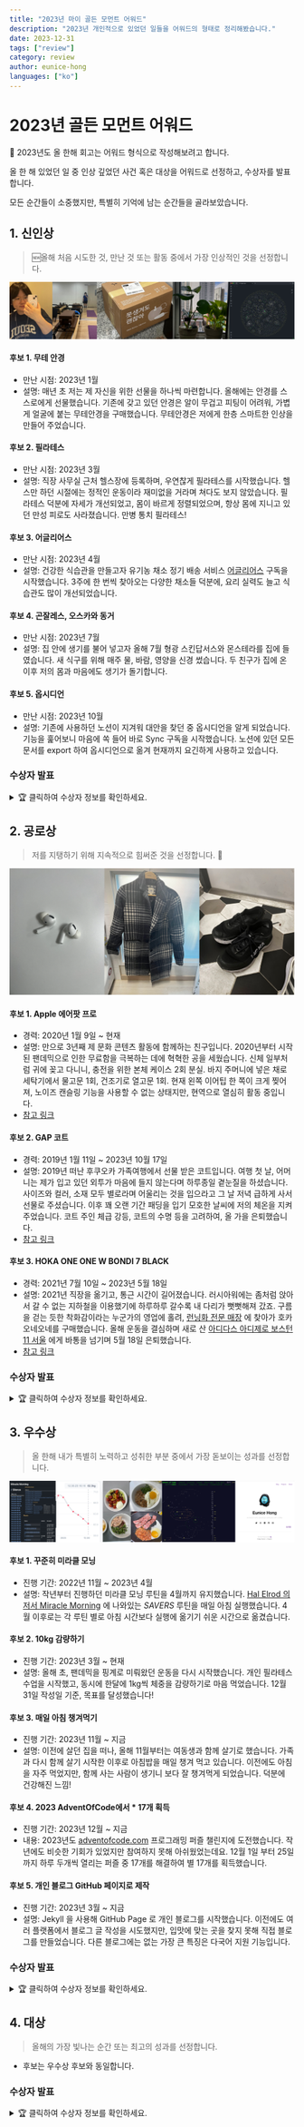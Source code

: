 ```yaml
---  
title: "2023년 마이 골든 모먼트 어워드"  
description: "2023년 개인적으로 있었던 일들을 어워드의 형태로 정리해봤습니다."  
date: 2023-12-31  
tags: ["review"]  
category: review  
author: eunice-hong  
languages: ["ko"]
---  
```


# 2023년 골든 모먼트 어워드

🕺 2023년도 올 한해 회고는 어워드 형식으로 작성해보려고 합니다.

올 한 해 있었던 일 중 인상 깊었던 사건 혹은 대상을 어워드로 선정하고, 수상자를 발표합니다.

모든 순간들이 소중했지만, 특별히 기억에 남는 순간들을 골라보았습니다.

## 1. 신인상

> 🆕올해 처음 시도한 것, 만난 것 또는 활동 중에서 가장 인상적인 것을 선정합니다.


![](images/2023-review/rookie-award.png)

#### 후보 1. 무테 안경

- 만난 시점: 2023년 1월
- 설명: 매년 초 저는 제 자신을 위한 선물을 하나씩 마련합니다. 올해에는 안경를 스스로에게 선물했습니다. 기존에 갖고 있던 안경은 알이 무겁고 피팅이 어려워, 가볍게 얼굴에
  붙는 무테안경을 구매했습니다. 무테안경은 저에게 한층 스마트한 인상을 만들어 주었습니다.

#### 후보 2. 필라테스

- 만난 시점: 2023년 3월
- 설명: 직장 사무실 근처 헬스장에 등록하며, 우연찮게 필라테스를 시작했습니다. 헬스만 하던 시절에는 정적인 운동이라 재미없을 거라며 쳐다도 보지 않았습니다. 필라테스 덕분에
  자세가 개선되었고, 몸이 바르게 정렬되었으며, 항상 몸에 지니고 있던 만성 피로도 사라졌습니다. 만병 통치 필라테스!

#### 후보 3. 어글리어스

- 만난 시점: 2023년 4월
- 설명: 건강한 식습관을 만들고자 유기농 채소 정기 배송 서비스 [어글리어스](https://uglyus.co.kr) 구독을 시작했습니다. 3주에 한 번씩 찾아오는 다양한 채소들
  덕분에, 요리 실력도 늘고 식습관도 많이 개선되었습니다.

#### 후보 4. 곤잘레스, 오스카와 동거

- 만난 시점: 2023년 7월
- 설명: 집 안에 생기를 불어 넣고자 올해 7월 형광 스킨답서스와 몬스테라를 집에 들였습니다. 새 식구를 위해 매주 물, 바람, 영양을 신경 썼습니다. 두 친구가 집에 온 이후
  저의 몸과 마음에도 생기가 돌기합니다.

#### 후보 5. 옵시디언

- 만난 시점: 2023년 10월
- 설명: 기존에 사용하던 노션이 지겨워 대안을 찾던 중 옵시디언을 알게 되었습니다. 기능을 훑어보니 마음에 쏙 들어 바로 Sync 구독을 시작했습니다. 노션에 있던 모든 문서를
  export 하여 옵시디언으로 옮겨 현재까지 요긴하게 사용하고 있습니다.

### 수상자 발표

<details>
<summary>🏆 클릭하여 수상자 정보를 확인하세요.</summary>  
<br>
<br>
<img src="https://cdn.imweb.me/thumbnail/20220413/f6675fc2cd6d5.jpeg" width="200px" height="200px" style="margin-left: auto; margin-right: auto; display: block;"/>

<br>
<br>

<quote>신인상 수상자는 <a href="#후보-3-어글리어스"><code>어글리어스</code></a> 입니다! </quote>

<p>  

<br>
이전에도 요리를 가끔 해보곤 했지만, 시장에서 구하기 쉬운 재료를 활용해서 하다보니 늘 똑같은 요리만 반복하게 되었습니다.  

<br>
<br>
<a href="#후보-3-어글리어스"><code>어글리어스</code></a> 를 구독하면서 다양한 채소를 접하게 되었습니다. 올해 요리에 처음 활용해본 채소 중 가장 인상 깊은 것은 '가지' 였는데요. 식감도 훌륭하고, 맛도 훌륭했습니다. 항상 제 자신만을 위해 요리를 만들었는데, 가지 요리를 한번하고 나니 자신이 붙어 주변 가족, 친구들에게 처음으로 요리를 선보이는 도전을 할 수 있도록 자신감을 불어 넣어 주었습니다.      
<br>
<br>

게다가 유기농 야채이기 때문에, 몸도 마음도 건강해지는 느낌이 들었습니다. 배송되는 채소들이 소분되어 있어, 1인 가구여도 부담없이 구독할 수 있었습니다.
<br>
<br>

건강한 생활 습관을 만드는 데에 크게 기여한 <a href="#후보-3-어글리어스"><code>어글리어스</code></a> 에게 신인상을 수여합니다.
<br>
<br>
👏👏👏👏👏
<br>
</p>
</details>

## 2. 공로상

> 저를 지탱하기 위해 지속적으로 힘써준 것을 선정합니다. 🏃

![](images/2023-review/lifetime-achievement-award.png)

#### 후보 1. Apple 에어팟 프로

- 경력: 2020년 1월 9일 ~ 현재
- 설명: 만으로 3년째 제 문화 콘텐츠 활동에 함께하는 친구입니다. 2020년부터 시작된 팬데믹으로 인한 무료함을 극복하는 데에 혁혁한 공을 세웠습니다. 신체 일부처럼 귀에 꽂고
  다니니, 충전을 위한 본체 케이스 2회 분실. 바지 주머니에 넣은 채로 세탁기에서 물고문 1회, 건조기로 열고문 1회. 현재 왼쪽 이어팁 한 쪽이 크게 찢어져, 노이즈 캔슬링
  기능을 사용할 수 없는 상태지만, 현역으로 열심히 활동 중입니다.
- [참고 링크](https://prod.danawa.com/info/?pcode=9805773)

#### 후보 2. GAP 코트

- 경력: 2019년 1월 11일 ~ 2023년 10월 17일
- 설명: 2019년 떠난 후쿠오카 가족여행에서 선물 받은 코트입니다. 여행 첫 날, 어머니는 제가 입고 있던 외투가 마음에 들지 않는다며 하루종일 곁눈질을 하셨습니다. 사이즈와
  컬러, 소재 모두 별로라며 어울리는 것을 입으라고 그 날 저녁 급하게 사서 선물로 주셨습니다. 이후 꽤 오랜 기간 패딩을 입기 모호한 날씨에 저의 체온을 지켜주었습니다. 코트
  주인 체급 강등, 코트의 수명 등을 고려하여, 올 가을 은퇴했습니다.
- [참고 링크](https://www.depop.com/products/megbreck-plaid-wool-winter-coat)

#### 후보 3. HOKA ONE ONE W BONDI 7 BLACK

- 경력: 2021년 7월 10일 ~ 2023년 5월 18일
- 설명: 2021년 직장을 옮기고, 통근 시간이 길어졌습니다. 러시아워에는 좀처럼 앉아서 갈 수 없는 지하철을 이용했기에 하루하루 갈수록 내 다리가 뻣뻣해져 갔죠. 구름을 걷는
  듯한 착화감이라는 누군가의 영업에 홀려, [런닝화 전문 매장](https://naver.me/5IFsV9hf) 에 찾아가 호카 오네오네를 구매했습니다. 올해 운동을 결심하며
  새로
  산 [아디다스 아디제로 보스턴 11 서울](https://www.shoeprize.com/product/adidas-adizero-boston-11-seoul-id7311/)
  에게 바통을 넘기며 5월 18일 은퇴했습니다.
- [참고 링크](https://product.29cm.co.kr/catalog/931964)

### 수상자 발표

<details>
<summary>🏆 클릭하여 수상자 정보를 확인하세요.</summary>  

<br>
<br>

<img src="https://i.namu.wiki/i/2Wg0Ga8nuKz1qC29HBh3sXZX8c0EyfvYKHeH5ruL9uy8XYrX2X8XZnPOMdfkHGbqekm1O2gTg_wKAA7syMCnVw.webp" width="200px" height="200px" style="margin-left: auto; margin-right: auto; display: block;"/>

<br>
<br>

<quote>공로상 수상자는 <a href="#후보-1-apple-에어팟-프로"><code>Apple 에어팟 프로</code></a> 입니다! </quote>

<p>  
👏👏👏👏👏
<br>
<a href="#후보-1-apple-에어팟-프로"><code>Apple 에어팟 프로</code></a>는 어떤 역경과 고난에도 불구하고 저를 위해 끊임없이 힘써준 친구입니다.  
<br>
<br>

지루한 유산소를 꾸준히 할 수 있도록, 소란스러운 헬스장을 고요하게 만들어 드라마를 감상할 수 있게 해주었고,
<br>

마음이 어지러운 날, 혼자 편하게 명상할 수 있도록 세상 모든 소음을 차단해주었습니다.  
<br>

뿐만 아니라, 가사 일로 분주한 자취생이 즐겁게 설거지 할 수 있도록 신나는 음악을 귀에 들려주었습니다.
<br>
<br>

2023년 이후에도 저를 위해 끊임없이 힘써줄 <a href="#후보-1-apple-에어팟-프로"><code>Apple 에어팟 프로</code></a> 에게 공로상을 수여합니다.
<br>
👏👏👏👏👏

</p>  


</details>

## 3. 우수상

> 올 한해 내가 특별히 노력하고 성취한 부분 중에서 가장 돋보이는 성과를 선정합니다.


![](images/2023-review/greatest-moment-of-the-year.png)

#### 후보 1. 꾸준히 미라클 모닝

- 진행 기간: 2022년 11월 ~ 2023년 4월
- 설명: 작년부터 진행하던 미라클 모닝 루틴을 4월까지
  유지했습니다. [Hal Elrod 의 저서 Miracle Morning](https://product.kyobobook.co.kr/detail/S000001760863) 에
  나와있는 *SAVERS* 루틴을 매일 아침 실행했습니다. 4월 이후로는 각 루틴 별로 아침 시간보다 실행에 옮기기 쉬운 시간으로 옮겼습니다.

#### 후보 2. 10kg 감량하기

- 진행 기간: 2023년 3월 ~ 현재
- 설명: 올해 초, 팬데믹을 핑계로 미뤄왔던 운동을 다시 시작했습니다. 개인 필라테스 수업을 시작했고, 동시에 한달에 1kg씩 체중을 감량하기로 마음 먹었습니다. 12월 31일
  작성일 기준, 목표를 달성했습니다!

#### 후보 3. 매일 아침 챙겨먹기

- 진행 기간: 2023년 11월 ~ 지금
- 설명: 이전에 살던 집을 떠나, 올해 11월부터는 여동생과 함께 살기로 했습니다. 가족과 다시 함께 살기 시작한 이후로 아침밥을 매일 챙겨 먹고 있습니다. 이전에도 아침을 자주
  먹었지만, 함께 사는 사람이 생기니 보다 잘 챙겨먹게 되었습니다. 덕분에 건강해진 느낌!

#### 후보 4. 2023 AdventOfCode에서 * 17개 획득

- 진행 기간: 2023년 12월 ~ 지금
- 내용: 2023년도 [adventofcode.com](https://adventofcode.com/) 프로그래밍 퍼즐 챌린지에 도전했습니다. 작년에도 비슷한 기회가 있었지만
  참여하지 못해 아쉬웠었는데요. 12월 1일 부터 25일 까지 하루 두개씩 열리는 퍼즐 중 17개를 해결하여 별 17개를 획득했습니다.

#### 후보 5. 개인 블로그 GitHub 페이지로 제작

- 진행 기간: 2023년 3월 ~ 지금
- 설명: Jekyll 을 사용해 GitHub Page 로 개인 블로그를 시작했습니다. 이전에도 여러 플랫폼에서 블로그 글 작성을 시도했지만, 입맛에 맞는 곳을 찾지 못해 직접
  블로그를 만들었습니다. 다른 블로그에는 없는 가장 큰 특징은 다국어 지원 기능입니다.

### 수상자 발표

<details>
<summary>🏆 클릭하여 수상자 정보를 확인하세요.</summary>  

<br>
<br>

<img src="images/2023-review/aoc-main.png" width="300px" style="margin-left: auto; margin-right: auto; display: block;"/>


<br>
<br>

<quote>우수상 수상자는 <a href="#후보-4-2023-adventofcode에서--17개-획득"><code>2023 AdventOfCode에서 * 17개
획득</code></a> 입니다! </quote>

<p>  
👏👏👏👏👏

<br>
사내 이벤트로 작년에 개발자들이 참여했던 AdventOfCode(이하 AoC) 프로그래밍 퍼즐 챌린지에 도전했습니다.
<br>
<br>

작년에 참여하지 못해 계속 속으로 아쉬워하던 차에, 올해 역시 이벤트가 열린다는 소식에 바로 적극적 참여 의사를 밝혔습니다. 🙋
<br>
<br>
이번년도에는 회사 동료들과 재미난 추억을 만들어 보려, 퍼즐을 풀면서 풀이를 공유하는 방식으로 진행했습니다. GitHub 에 Repository 도 구성하고, PR 을 통해 풀이를
공유하며, 서로의 풀이를 보며 배우는 시간을 가졌습니다.
<br>
<br>

AoC 퍼즐이 하나의 스토리로 이어지는 형식이라, 개발팀 뿐만 아니라 다른 팀의 동료들과도 즐겨보고자 축약된 버전의 퍼즐을 만들어 공유했습니다. 퍼즐을 만드는 과정도 흥미로웠고,
생각보다 많은 동료들이 참여해주어서 인상 깊은 강림절을 보낼 수 있었습니다.  
<br>
<br>

앞으로도 동료들과 재미있게 소통하고, 배운 것을 공유하며 유익한 시간을 보냈던 것을 기억하기
위해, <a href="#후보-4-2023-adventofcode에서--17개-획득"><code>2023 AdventOfCode에서 * 17개 획득</code></a>을 우수상으로
선정합니다.
<br>
<br>
👏👏👏👏👏
<br>
</p>  
</details>

## 4. 대상

> 올해의 가장 빛나는 순간 또는 최고의 성과를 선정합니다.

- 후보는 우수상 후보와 동일합니다.

### 수상자 발표

<details>
<summary>🏆 클릭하여 수상자 정보를 확인하세요.</summary>  

<br>
<br>
<img src="images/2023-review/inbody-machine.png" width="200px" height="200px" style="margin-left: auto; margin-right: auto; display: block;"/>

<br>
<br>

<quote>대상 수상자는 <a href="#후보-2-10kg-감량하기"><code>10kg 감량하기</code></a> 입니다! </quote>

<p>  
👏👏👏👏👏 <a href="#후보-2-10kg-감량하기"><code>10kg 감량하기</code></a>를 진행하며 많은 것을 배웠습니다.  
<br>
누군가에게는 아주 작은 성취로 보일 수 있죠. 하지만, 올 한해 10kg 를 감량하며 많은 것을 배웠습니다.  

<br>
특히, 필라테스를 통해 내 몸에 대해 많이 이해하게 되었고, 몸과 마음이 떼려야 뗄 수 없는 존재임을 깊이 새겼습니다. 
<br>

어떤 운동이 내 몸에 어떻게 작용하는지, 어떤 음식이 나에게 어떻게 적용되는지 올 한해 제대로 깨달았습니다.

<br>

내년, 그리고 이후의 삶에서도 2023년 가장 뜻 깊은 시간으로 기억으로 기억하길 바라며 <a href="#후보-2-10kg-감량하기"><code>10kg
감량하기</code></a> 를 2023년 골든 모먼츠 대상으로 선정합니다.
<br>
<br>
👏👏👏👏👏
<br>
</p>  


</details>